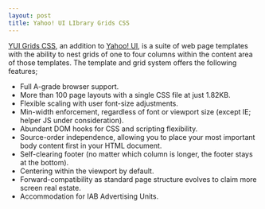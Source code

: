 ```yaml
---
layout: post
title: Yahoo! UI LIbrary Grids CSS
---
```


[YUI Grids CSS](http://com1.devnet.scd.yahoo.com/yui/grids/), an addition to [Yahoo! UI](http://developer.yahoo.net/yui/), is a suite of web page templates with the ability to nest grids of one to four columns within the content area of those templates. The template and grid system offers the following features;

- Full A-grade browser support.
- More than 100 page layouts with a single CSS file at just 1.82KB.
- Flexible scaling with user font-size adjustments.
- Min-width enforcement, regardless of font or viewport size (except IE; helper JS under consideration).
- Abundant DOM hooks for CSS and scripting flexibility.
- Source-order independence, allowing you to place your most important body content first in your HTML document.
- Self-clearing footer (no matter which column is longer, the footer stays at the bottom).
- Centering within the viewport by default.
- Forward-compatibility as standard page structure evolves to claim more screen real estate.
- Accommodation for IAB Advertising Units.